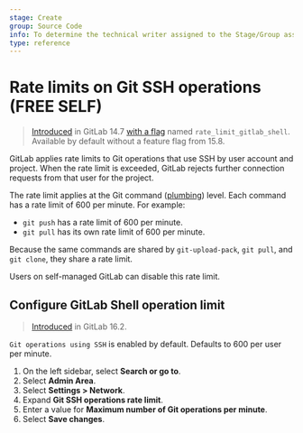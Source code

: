 ```yaml
---
stage: Create
group: Source Code
info: To determine the technical writer assigned to the Stage/Group associated with this page, see https://about.gitlab.com/handbook/product/ux/technical-writing/#assignments
type: reference
---
```


# Rate limits on Git SSH operations **(FREE SELF)**

> [Introduced](https://gitlab.com/gitlab-org/gitlab/-/merge_requests/78373) in GitLab 14.7 [with a flag](../feature_flags.md) named `rate_limit_gitlab_shell`. Available by default without a feature flag from 15.8.

GitLab applies rate limits to Git operations that use SSH by user account and project. When the rate limit is exceeded, GitLab rejects
further connection requests from that user for the project.

The rate limit applies at the Git command ([plumbing](https://git-scm.com/book/en/v2/Git-Internals-Plumbing-and-Porcelain)) level.
Each command has a rate limit of 600 per minute. For example:

- `git push` has a rate limit of 600 per minute.
- `git pull` has its own rate limit of 600 per minute.

Because the same commands are shared by `git-upload-pack`, `git pull`, and `git clone`, they share a rate limit.

Users on self-managed GitLab can disable this rate limit.

## Configure GitLab Shell operation limit

> [Introduced](https://gitlab.com/gitlab-org/gitlab/-/merge_requests/123761) in GitLab 16.2.

`Git operations using SSH` is enabled by default. Defaults to 600 per user per minute.

1. On the left sidebar, select **Search or go to**.
1. Select **Admin Area**.
1. Select **Settings > Network**.
1. Expand **Git SSH operations rate limit**.
1. Enter a value for **Maximum number of Git operations per minute**.
1. Select **Save changes**.

